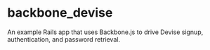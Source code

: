 backbone_devise
===============

An example Rails app that uses Backbone.js to drive Devise signup, authentication, and password retrieval.